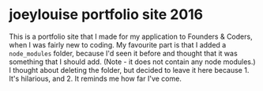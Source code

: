 # joeylouise portfolio site 2016

This is a portfolio site that I made for my application to Founders & Coders, when I was fairly new to coding. My favourite part is that I added a `node_modules` folder, because I'd seen it before and thought that it was something that I should add. (Note - it does not contain any node modules.) I thought about deleting the folder, but decided to leave it here because 1. It's hilarious, and 2. It reminds me how far I've come.

